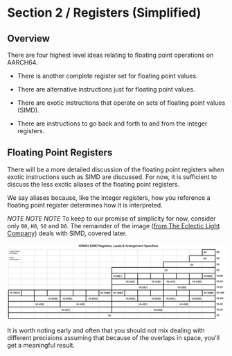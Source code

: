 # Section 2 / Registers (Simplified)

## Overview

There are four highest level ideas relating to floating point operations
on AARCH64.

* There is another complete register set for floating point values.

* There are alternative instructions just for floating point values.

* There are exotic instructions that operate on sets of floating point
  values (SIMD).

* There are instructions to go back and forth to and from the integer
  registers.

## Floating Point Registers

There will be a more detailed discussion of the floating point registers
when exotic instructions such as SIMD are discussed. For now, it is
sufficient to discuss the less exotic aliases of the floating point
registers.

We say aliases because, like the integer registers, how you reference a
floating point register determines how it is interpreted.

*NOTE NOTE NOTE* To keep to our promise of simplicity for now, consider
only `B0`, `H0`, `S0` and `D0`. The remainder of the image ([from The
Eclectic Light Company](https://eclecticlight.co/2021/08/23/code-in-arm-assembly-lanes-and-loads-in-neon/)) deals with SIMD, covered
later.

![regs](./simdlanes.jpg)

It is worth noting early and often that you should not mix dealing
with different precisions assuming that because of the overlaps in
space, you'll get a meaningful result.

